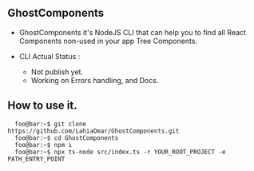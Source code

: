 ## GhostComponents

- GhostComponents it's NodeJS CLI that can help you to find all React Components non-used in your app Tree Components.

- CLI Actual Status :
  - Not publish yet.
  - Working on Errors handling, and Docs.

## How to use it.

```properties
  foo@bar:~$ git clone https://github.com/LahiaOmar/GhostComponents.git
  foo@bar:~$ cd GhostComponents
  foo@bar:~$ npm i
  foo@bar:~$ npx ts-node src/index.ts -r YOUR_ROOT_PROJECT -e PATH_ENTRY_POINT
```
